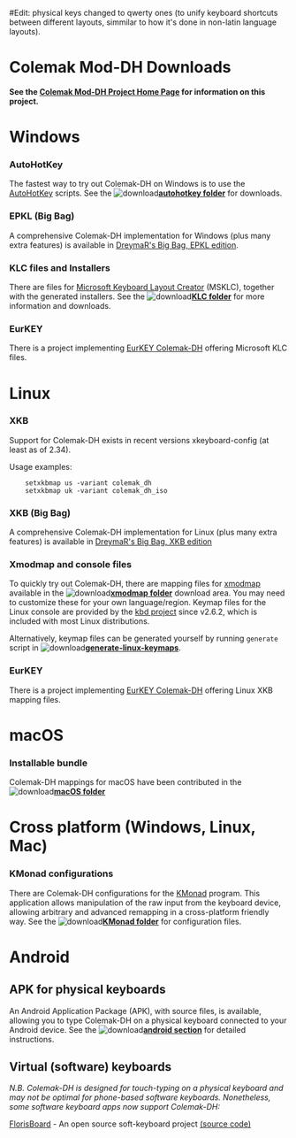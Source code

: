 #Edit: physical keys changed to qwerty ones (to unify keyboard shortcuts between different layouts, simmilar to how it's done in non-latin language layouts).

Colemak Mod-DH Downloads
========================

**See the [Colemak Mod-DH Project Home Page](http://colemakmods.github.io/mod-dh/ "Colemak Mod-DH") for information on this project.**

# Windows

### AutoHotKey

The fastest way to try out Colemak-DH on Windows is to use the [AutoHotKey](https://autohotkey.com/) scripts. See the ![download](gfx/arrow-circle-down.png)[**autohotkey folder**](autohotkey/) for downloads.

### EPKL (Big Bag)

A comprehensive Colemak-DH implementation for Windows (plus many extra features) is available in [DreymaR's Big Bag, EPKL edition](https://forum.colemak.com/topic/1467-dreymars-big-bag-of-keyboard-tricks-pklwindows-edition/).

### KLC files and Installers

There are files for [Microsoft Keyboard Layout Creator](https://www.microsoft.com/en-us/download/details.aspx?id=102134 "MS Keyboard Layout Creator") (MSKLC), together with the generated installers. See the ![download](gfx/arrow-circle-down.png)[**KLC folder**](klc/) for more information and downloads.

### EurKEY

There is a project implementing [EurKEY Colemak-DH](https://gitlab.com/jungganz/eurkey-colemak-mod-dh) offering Microsoft KLC files.

# Linux

### XKB

Support for Colemak-DH exists in recent versions xkeyboard-config (at least as of 2.34). 

Usage examples:

		setxkbmap us -variant colemak_dh
		setxkbmap uk -variant colemak_dh_iso

### XKB (Big Bag)

A comprehensive Colemak-DH implementation for Linux (plus many extra features) is available in [DreymaR's Big Bag, XKB edition](https://forum.colemak.com/topic/1438-dreymars-big-bag-of-keyboard-tricks-linuxxkb-files-included/)

### Xmodmap and console files

To quickly try out Colemak-DH, there are mapping files for [xmodmap](http://www.x.org/archive/X11R6.8.2/doc/xmodmap.1.html) available in the ![download](gfx/arrow-circle-down.png)[**xmodmap folder**](xmodmap/) download area. You may need to customize these for your own language/region. Keymap files for the Linux console are provided by the [kbd project](https://kbd-project.org/) since v2.6.2, which is included with most Linux distributions.

Alternatively, keymap files can be generated yourself by running `generate` script in ![download](gfx/arrow-circle-down.png)[**generate-linux-keymaps**](generate-linux-keymaps/).

### EurKEY

There is a project implementing [EurKEY Colemak-DH](https://gitlab.com/jungganz/eurkey-colemak-mod-dh) offering Linux XKB mapping files.

# macOS

### Installable bundle

Colemak-DH mappings for macOS have been contributed in the ![download](gfx/arrow-circle-down.png)[**macOS folder**](macOS/)

# Cross platform (Windows, Linux, Mac)

### KMonad configurations

There are Colemak-DH configurations for the [KMonad](https://github.com/david-janssen/kmonad) program. This application allows manipulation of the raw input from the keyboard device, allowing arbitrary and advanced remapping in a cross-platform friendly way. See the ![download](gfx/arrow-circle-down.png)[**KMonad folder**](kmonad/) for configuration files.

# Android

## APK for physical keyboards

An Android Application Package (APK), with source files, is available, allowing you to type Colemak-DH on a physical keyboard connected to your Android device. See the ![download](gfx/arrow-circle-down.png)[**android section**](android/) for detailed instructions.

## Virtual (software) keyboards

*N.B. Colemak-DH is designed for touch-typing on a physical keyboard and may not be optimal for phone-based software keyboards. Nonetheless, some software keyboard apps now support Colemak-DH:*

[FlorisBoard](https://f-droid.org/packages/dev.patrickgold.florisboard/) - An open source soft-keyboard project [(source code)](https://github.com/florisboard/florisboard)


